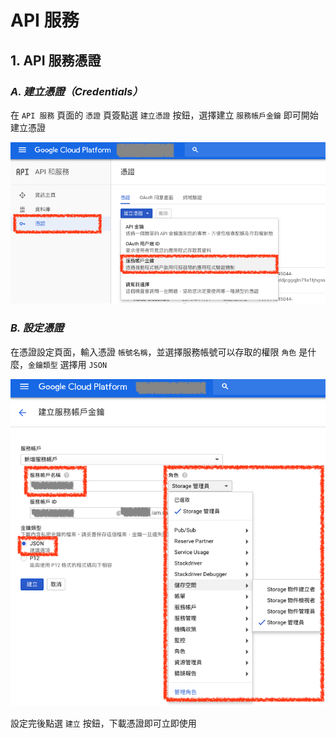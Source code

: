 # API 服務


## 1. API 服務憑證


### ***A. 建立憑證（Credentials）***

在 `API 服務` 頁面的 `憑證` 頁簽點選 `建立憑證` 按鈕，選擇建立 `服務帳戶金鑰` 即可開始建立憑證

![建立憑證（Credentials）](./images/google-apis-services-create-service-account-key.png)


### ***B. 設定憑證***

在憑證設定頁面，輸入憑證 `帳號名稱`，並選擇服務帳號可以存取的權限 `角色` 是什麼，`金鑰類型` 選擇用 `JSON`

![設定憑證](./images/google-apis-services-create-service-account-key-setting.png)


設定完後點選 `建立` 按鈕，下載憑證即可立即使用
